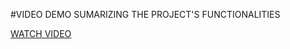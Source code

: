 #VIDEO DEMO SUMARIZING THE PROJECT'S FUNCTIONALITIES


[WATCH VIDEO](https://drive.google.com/drive/folders/1G8RBa2m6L6g7R-XI-idliIGNxI1jPDEP)
